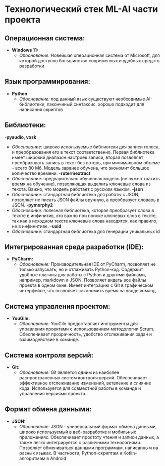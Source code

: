 # Технологический стек ML-AI части проекта

## Операционная система:
- **Windows 11:**
  - *Обоснование:* Новейшая операционная система от Microsoft, для которой доступно большинство современных и удобных средств разработки

## Язык программирования:
- **Python**
  - *Обоснование:* под данный язык существуют необходимые AI-библиотеки; лакончиный синтаксис, хорошо подходит для написания скриптов

## Библиотеки:
-**pyaudio, vosk**
  - *Обоснование:* широко используемые библиотеки для записи голоса, и преобразования его в текст соответственно. Первая библиотека имеет широкий диапазон настроек записи, вторая позволяет преобразовать запись в текст без потерь, при минимальном объеме - всего 80 Мб. Модель заранее обучена, что экономит большое количество времени.
-**rutermextract**
  - *Обоснование:* предварительно обученная модель (не нужно тратить время на обучение), позволяющая выделить ключевые слова из текста. Важно, что модель работает с русским языком. 
-**json**
  - *Обоснование:* стандартная библиотека для работы с JSON, позволяет не писать JSON файлы вручную, а преобразует словарь в JSON.
-**pymorphy2**
  - *Обоснование:* полезная библиотека, которая преобразует слова в тексте в инфинитив, это важно при поиске ключевых слов в тексте, так как в исходном тексте ключевые слова находятся, как правило, не в инфинитиве. 
-**uuid**
  - *Обоснование:* стандартная библиотека для генерации уникальных id
  

## Интегрированная среда разработки (IDE):
- **PyCharm:**
  - *Обоснование:*  Производительная IDE от PyCharm, позволяет не только запускать, но и отлаживать Python-код. Содержит удобные плагины для работы с Python и другими файлами, например, markdown и JSON. Позволяет видеть все файлы проекта в одном окне. Имеет интеграцию с Git в графическом интерфейсе, что позволяет сэкономить время на вводе команд.

## Система управления проектом:
- **YouGile:**
  - *Обоснование:* YouGile предоставляет инструменты для управления проектами с использованием методологии Scrum. Обеспечивает прозрачность, удобство отслеживания задач и взаимодействие в команде.

## Система контроля версий:
- **Git:**
  - *Обоснование:* Git является одним из наиболее распространенных систем контроля версий. Обеспечивает эффективное отслеживание изменений, ветвление и слияние кода. Используется для совместной работы в команде и управления версиями проекта.

## Формат обмена данными:
- **JSON:**
  - *Обоснование:* JSON - универсальный формат обмена данными, широко используемый в веб-разработке и мобильных приложениях. Обеспечивает простоту чтения и записи данных, а также легко интегрируется с различными технологиями. Позволяет обмениваться данными программам, написанным на разных языках. В частности, Python-скриптам и Kotlin-алгоритмам в Android

